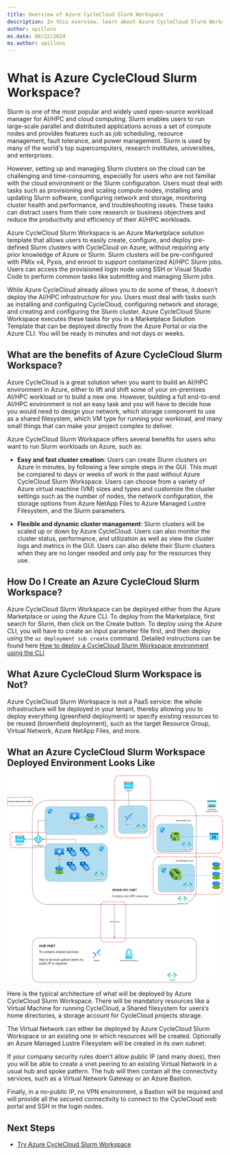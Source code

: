 ```yaml
---
title: Overview of Azure CycleCloud Slurm Workspace
description: In this overview, learn about Azure CycleCloud Slurm Workspace, a solution to quickly create a ready to use Slurm based AI/HPC cluster.
author: xpillons
ms.date: 08/22/2024
ms.author: xpillons
---
```


# What is Azure CycleCloud Slurm Workspace?

Slurm is one of the most popular and widely used open-source workload manager for AI/HPC and cloud computing. Slurm enables users to run large-scale parallel and distributed applications across a set of compute nodes and provides features such as job scheduling, resource management, fault tolerance, and power management. Slurm is used by many of the world's top supercomputers, research institutes, universities, and enterprises.

However, setting up and managing Slurm clusters on the cloud can be challenging and time-consuming, especially for users who are not familiar with the cloud environment or the Slurm configuration. Users must deal with tasks such as provisioning and scaling compute nodes, installing and updating Slurm software, configuring network and storage, monitoring cluster health and performance, and troubleshooting issues. These tasks can distract users from their core research or business objectives and reduce the productivity and efficiency of their AI/HPC workloads.

Azure CycleCloud Slurm Workspace is an Azure Marketplace solution template that allows users to easily create, configure, and deploy pre-defined Slurm clusters with CycleCloud on Azure, without requiring any prior knowledge of Azure or Slurm. Slurm clusters will be pre-configured with PMix v4, Pyxis, and enroot to support containerized AI/HPC Slurm jobs. Users can access the provisioned login node using SSH or Visual Studio Code to perform common tasks like submitting and managing Slurm jobs.

While Azure CycleCloud already allows you to do some of these, it doesn’t deploy the AI/HPC infrastructure for you. Users must deal with tasks such as installing and configuring CycleCloud, configuring network and storage, and creating and configuring the Slurm cluster. Azure CycleCloud Slurm Workspace executes these tasks for you in a Marketplace Solution Template that can be deployed directly from the Azure Portal or via the Azure CLI. You will be ready in minutes and not days or weeks.

 
## What are the benefits of Azure CycleCloud Slurm Workspace?
Azure CycleCloud is a great solution when you want to build an AI/HPC environment in Azure, either to lift and shift some of your on-premises AI/HPC workload or to build a new one. However, building a full end-to-end AI/HPC environment is not an easy task and you will have to decide how you would need to design your network, which storage component to use as a shared filesystem, which VM type for running your workload, and many small things that can make your project complex to deliver.

Azure CycleCloud Slurm Workspace offers several benefits for users who want to run Slurm workloads on Azure, such as:

- **Easy and fast cluster creation**: Users can create Slurm clusters on Azure in minutes, by following a few simple steps in the GUI. This must be compared to days or weeks of work in the past without Azure CycleCloud Slurm Workspace. Users can choose from a variety of Azure virtual machine (VM) sizes and types and customize the cluster settings such as the number of nodes, the network configuration, the storage options from Azure NetApp Files to Azure Managed Lustre Filesystem, and the Slurm parameters.

- **Flexible and dynamic cluster management**: Slurm clusters will be scaled up or down by Azure CycleCloud. Users can also monitor the cluster status, performance, and utilization as well as view the cluster logs and metrics in the GUI. Users can also delete their Slurm clusters when they are no longer needed and only pay for the resources they use.

## How Do I Create an Azure CycleCloud Slurm Workspace?
Azure CycleCloud Slurm Workspace can be deployed either from the Azure Marketplace or using the Azure CLI. To deploy from the Marketplace, first search for Slurm, then click on the Create button. To deploy using the Azure CLI, you will have to create an input parameter file first, and then deploy using the `az deployment sub create` command. Detailed instructions can be found here [How to deploy a CycleCloud Slurm Workspace environment using the CLI](how-to/ccsw/deploy-with-cli.md)

## What Azure CycleCloud Slurm Workspace is Not?
Azure CycleCloud Slurm Workspace is not a PaaS service: the whole infrastructure will be deployed in your tenant, thereby allowing you to deploy everything (greenfield deployment) or specify existing resources to be reused (brownfield deployment), such as the target Resource Group, Virtual Network, Azure NetApp Files, and more.

## What an Azure CycleCloud Slurm Workspace Deployed Environment Looks Like
![Overview Architecture](./images/ccsw/architecture.png)

Here is the typical architecture of what will be deployed by Azure CycleCloud Slurm Workspace. There will be mandatory resources like a Virtual Machine for running CycleCloud, a Shared filesystem for users‘s home directories, a storage account for CycleCloud projects storage.

The Virtual Network can either be deployed by Azure CycleCloud Slurm Workspace or an existing one in which resources will be created. Optionally an Azure Managed Lustre Filesystem will be created in its own subnet. 

If your company security rules doen’t allow public IP (and many does), then you will be able to create a vnet peering to an existing Virtual Network in a usual hub and spoke pattern. The hub will then contain all the connectivity services, such as a Virtual Network Gateway or an Azure Bastion.

Finally, in a no-public IP, no VPN environment, a Bastion will be required and will provide all the secured connectivity to connect to the CycleCloud web portal and SSH in the login nodes.


## Next Steps

* [Try Azure CycleCloud Slurm Workspace](qs-deploy-ccsw.md)
